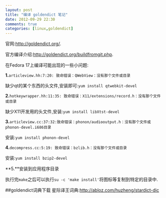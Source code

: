 ```yaml
---
layout: post
title: "编译 goldendict 笔记"
date: 2012-09-29 22:30
comments: true
categories: [linux,goldendict]
---
```

官网:<http://goldendict.org/>.

官方编译介绍:<http://goldendict.org/buildfromgit.php>.

在Fedora 17上编译可能出现的一些小问题:

**1.**`articleview.hh:7:20: 致命错误：QWebView：没有那个文件或目录`

缺少qt的某个东西的头文件,安装即可:`yum install qtwebkit-devel`

**2.**`hotkeywrapper.hh:11:35: 致命错误：X11/extensions/record.h：没有那个文件或目录`

缺少X11开发用的头文件,安装:`yum install libXtst-devel`

**3.**`articleview.cc:37:32:致命错误：phonon/audiooutput.h：没有那个文件或phonon-devel.i686目录`

安装:`yum install phonon-devel`

**4.**`decompress.cc:5:19: 致命错误：bzlib.h：没有那个文件或目录`

安装:`yum install bzip2-devel`

**5.**安装到应用程序目录

执行完`make`之后可以执行` su -c 'make install' `将图标等复制到特定的目录中.

##goldendict词典下载
星际译王词典:<http://abloz.com/huzheng/stardict-dic>
